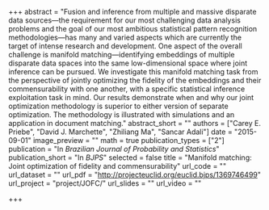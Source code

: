 +++
abstract = "Fusion and inference from multiple and massive disparate data sources—the requirement for our most challenging data analysis problems and the goal of our most ambitious statistical pattern recognition methodologies—has many and varied aspects which are currently the target of intense research and development. One aspect of the overall challenge is manifold matching—identifying embeddings of multiple disparate data spaces into the same low-dimensional space where joint inference can be pursued. We investigate this manifold matching task from the perspective of jointly optimizing the fidelity of the embeddings and their commensurability with one another, with a specific statistical inference exploitation task in mind. Our results demonstrate when and why our joint optimization methodology is superior to either version of separate optimization. The methodology is illustrated with simulations and an application in document matching."
abstract_short = ""
authors = ["Carey E. Priebe", "David J. Marchette", "Zhiliang Ma", "Sancar Adali"]
date = "2015-09-01"
image_preview = ""
math = true
publication_types = ["2"]
publication = "In *Brazilian Journal of Probability and Statistics*"
publication_short = "In *BJPS*"
selected = false
title = "Manifold matching: Joint optimization of fidelity and commensurability"
url_code = ""
url_dataset = ""
url_pdf = "http://projecteuclid.org/euclid.bjps/1369746499"
url_project = "project/JOFC/"
url_slides = ""
url_video = ""

+++
